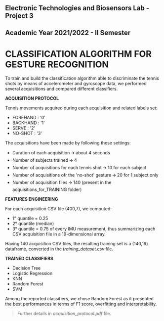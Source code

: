 ## Electronic Technologies and Biosensors Lab - Project 3
## Academic Year 2021/2022 - II Semester


# CLASSIFICATION ALGORITHM FOR GESTURE RECOGNITION

To train and build the classification algorithm able to discriminate the tennis shots by means of accelerometer and gyroscope data, we performed several acquisitions and compared different classifiers.


**ACQUISITION PROTOCOL**

Tennis movements acquired during each acquisition and related labels set: 

- FOREHAND : '0'
- BACKHAND : '1'
- SERVE : '2'
- NO-SHOT : '3'

The acquisitions have been made by following these settings:

* Duration of each acquisition 🡪 about 4 seconds
* Number of subjects trained 🡪 4
* Number of acquisitions for each tennis shot 🡪 10 for each subject
* Number of acquisitions ofr the 'no-shot' gesture 🡪 20 for 1 subject only
* Number of acquisition files 🡪 140 (present in the acquisitions_for_TRAINING folder)


**FEATURES ENGINEERING**

For each acquisition CSV file (400,7), we computed: 
- 1° quantile = 0.25
- 2° quantile (median)
- 3° quantile = 0.75
of every IMU measurement, thus summarizing each CSV acquisition file in a 19-dimensional array.

Having 140 acquisition CSV files, the resulting training set is a (140,19) dataframe, converted in the *training_dataset.csv* file.


**TRAINED CLASSIFIERS**

* Decision Tree
* Logistic Regression
* KNN
* Random Forest
* SVM

Among the reported classifiers, we chose Random Forest as it presented the best performances in terms of F1 score, overfitting and interpretability.


> Further details in *acquisition_protocol.pdf* file.